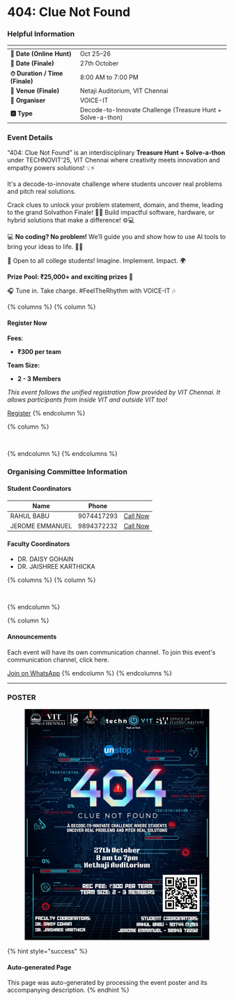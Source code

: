 # 404: Clue Not Found

### Helpful Information

<table data-view="cards"><thead><tr><th></th><th></th></tr></thead><tbody><tr><td><strong>📅 Date (Online Hunt)</strong></td><td>Oct 25–26</td></tr><tr><td><strong>📅 Date (Finale)</strong></td><td>27th October</td></tr><tr><td><strong>⏱ Duration / Time (Finale)</strong></td><td>8:00 AM to 7:00 PM</td></tr><tr><td><strong>📍 Venue (Finale)</strong></td><td>Netaji Auditorium, VIT Chennai</td></tr><tr><td><strong>👤 Organiser</strong></td><td>VOICE-IT</td></tr><tr><td><strong>🅰️ Type</strong></td><td>Decode-to-Innovate Challenge (Treasure Hunt + Solve-a-thon)</td></tr></tbody></table>

### Event Details

“404: Clue Not Found” is an interdisciplinary **Treasure Hunt + Solve-a-thon** under TECHNOVIT’25, VIT Chennai where creativity meets innovation and empathy powers solutions! 💡⚡

It's a decode-to-innovate challenge where students uncover real problems and pitch real solutions.

Crack clues to unlock your problem statement, domain, and theme, leading to the grand Solvathon Finale! 🧩💡 Build impactful software, hardware, or hybrid solutions that make a difference! ⚙💻

💻 **No coding? No problem!** We’ll guide you and show how to use AI tools to bring your ideas to life. 🤖✨

🎯 Open to all college students! Imagine. Implement. Impact. 🌍

**Prize Pool: ₹25,000+ and exciting prizes** 🎁

🎧 Tune in. Take charge. #FeelTheRhythm with VOICE-IT 🎶

{% columns %}
{% column %}
#### Register Now

**Fees**:

* **₹300 per team**

**Team Size:**

* **2 - 3 Members**

_This event follows the unified registration flow provided by VIT Chennai. It allows participants from inside VIT and outside VIT too!_

<a href="https://chennaievents.vit.ac.in/technovit/" class="button primary" data-icon="rocket-launch">Register</a>
{% endcolumn %}

{% column %}
<figure><img src="https://images.unsplash.com/photo-1607000975574-0b425df6975a?crop=entropy&#x26;cs=srgb&#x26;fm=jpg&#x26;ixid=M3wxOTcwMjR8MHwxfHNlYXJjaHw3fHxyZWdpc3RlcnxlbnwwfHx8fDE3NjEyNDU2MDF8MA&#x26;ixlib=rb-4.1.0&#x26;q=85" alt=""><figcaption></figcaption></figure>
{% endcolumn %}
{% endcolumns %}

### Organising Committee Information

#### Student Coordinators

<table data-card-size="large" data-view="cards"><thead><tr><th>Name</th><th data-type="number">Phone</th><th></th></tr></thead><tbody><tr><td>RAHUL BABU</td><td>9074417293</td><td><a href="tel:9074417293" class="button secondary">Call Now</a></td></tr><tr><td>JEROME EMMANUEL</td><td>9894372232</td><td><a href="tel:9894372232" class="button secondary">Call Now</a></td></tr></tbody></table>

#### Faculty Coordinators

* DR. DAISY GOHAIN
* DR. JAISHREE KARTHICKA

{% columns %}
{% column %}
<figure><img src="https://images.unsplash.com/photo-1650897877751-4446f52a0cb3?crop=entropy&#x26;cs=srgb&#x26;fm=jpg&#x26;ixid=M3wxOTcwMjR8MHwxfHNlYXJjaHw2fHxhbm5vdW5jZW1lbnR8ZW58MHx8fHwxNzYxMjQ2MzUxfDA&#x26;ixlib=rb-4.1.0&#x26;q=85" alt=""><figcaption></figcaption></figure>
{% endcolumn %}

{% column %}
#### Announcements

Each event will have its own communication channel. To join this event's communication channel, click here.

<a href="https://bit.ly/404wag" class="button primary" data-icon="bullhorn">Join on WhatsApp</a>
{% endcolumn %}
{% endcolumns %}

***

### POSTER

<figure><img src="../../.gitbook/assets/image (5) (1).png" alt=""><figcaption></figcaption></figure>

{% hint style="success" %}
#### Auto-generated Page

This page was auto-generated by processing the event poster and its accompanying description.
{% endhint %}

